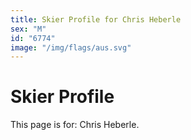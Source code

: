 ```yaml
---
title: Skier Profile for Chris Heberle
sex: "M"
id: "6774"
image: "/img/flags/aus.svg" 
---
```


# Skier Profile

This page is for: Chris Heberle.
    